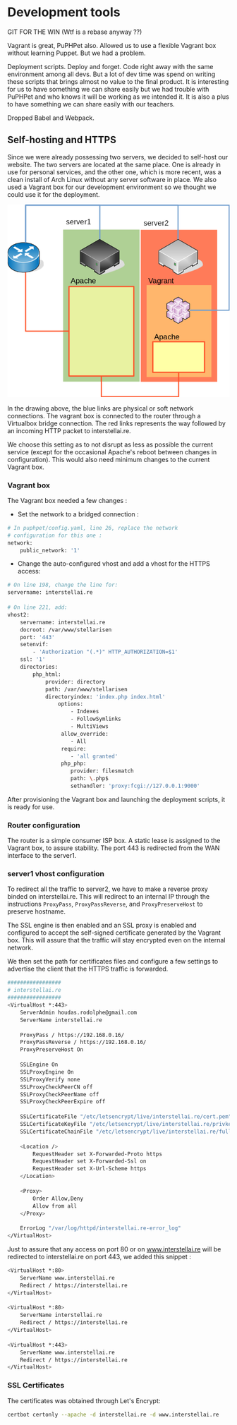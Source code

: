 # Development tools

GIT FOR THE WIN (Wtf is a rebase anyway ??)

Vagrant is great, PuPHPet also. Allowed us to use a flexible Vagrant box without learning Puppet. But we had a problem.

Deployment scripts. Deploy and forget. Code right away with the same environment among all devs. But a lot of dev time was spend on writing these scripts that brings almost no value to the final product. It is interesting for us to have something we can share easily but we had trouble with PuPHPet and who knows it will be working as we intended it. It is also a plus to have something we can share easily with our teachers.

Dropped Babel and Webpack.

## Self-hosting and HTTPS

Since we were already possessing two servers, we decided to self-host our website. The two servers are located at the same place. One is already in use for personal services, and the other one, which is more recent, was a clean install of Arch Linux without any server software in place. We also used a Vagrant box for our development environment so we thought we could use it for the deployment.

![System](./docs/res/system.png)

In the drawing above, the blue links are physical or soft network connections. The vagrant box is connected to the router through a Virtualbox bridge connection. The red links represents the way followed by an incoming HTTP packet to interstellai.re.

We choose this setting as to not disrupt as less as possible the current service (except for the occasional Apache's reboot between changes in configuration). This would also need minimum changes to the current Vagrant box.

### Vagrant box

The Vagrant box needed a few changes :

* Set the network to a bridged connection :

```bash
# In puphpet/config.yaml, line 26, replace the network
# configuration for this one :
network:
    public_network: '1'
```

* Change the auto-configured vhost and add a vhost for the HTTPS access:

```bash
# On line 198, change the line for:
servername: interstellai.re

# On line 221, add:
vhost2:
	servername: interstellai.re
	docroot: /var/www/stellarisen
	port: '443'
	setenvif:
		- 'Authorization "(.*)" HTTP_AUTHORIZATION=$1'
	ssl: '1'
	directories:
		php_html:
		    provider: directory
		    path: /var/www/stellarisen
		    directoryindex: 'index.php index.html'
		        options:
		            - Indexes
		            - FollowSymlinks
		            - MultiViews
		         allow_override:
		            - All
		         require:
		            - 'all granted'
		         php_php:
		            provider: filesmatch
		            path: \.php$
		            sethandler: 'proxy:fcgi://127.0.0.1:9000'
```

After provisioning the Vagrant box and launching the deployment scripts, it is ready for use.

### Router configuration

The router is a simple consumer ISP box. A static lease is assigned to the Vagrant box, to assure stability. The port 443 is redirected from the WAN interface to the server1.

### server1 vhost configuration

To redirect all the traffic to server2, we have to make a reverse proxy binded on interstellai.re. This will redirect to an internal IP through the instructions `ProxyPass`, `ProxyPassReverse`, and `ProxyPreserveHost` to preserve hostname.

The SSL engine is then enabled and an SSL proxy is enabled and configured to accept the self-signed certificate generated by the Vagrant box. This will assure that the traffic will stay encrypted even on the internal network.

We then set the path for certificates files and configure a few settings to advertise the client that the HTTPS traffic is forwarded.

```bash
#################
# interstellai.re
#################
<VirtualHost *:443>
    ServerAdmin houdas.rodolphe@gmail.com
    ServerName interstellai.re

    ProxyPass / https://192.168.0.16/
    ProxyPassReverse / https://192.168.0.16/
    ProxyPreserveHost On

    SSLEngine On
    SSLProxyEngine On
    SSLProxyVerify none
    SSLProxyCheckPeerCN off
    SSLProxyCheckPeerName off
    SSLProxyCheckPeerExpire off

    SSLCertificateFile "/etc/letsencrypt/live/interstellai.re/cert.pem"
    SSLCertificateKeyFile "/etc/letsencrypt/live/interstellai.re/privkey.pem"
    SSLCertificateChainFile "/etc/letsencrypt/live/interstellai.re/fullchain.pem"

    <Location />
        RequestHeader set X-Forwarded-Proto https
        RequestHeader set X-Forwarded-Ssl on
        RequestHeader set X-Url-Scheme https
    </Location>

    <Proxy>
        Order Allow,Deny
        Allow from all
    </Proxy>

    ErrorLog "/var/log/httpd/interstellai.re-error_log"
</VirtualHost>
```

Just to assure that any access on port 80 or on www.interstellai.re will be redirected to interstellai.re on port 443, we added this snippet :

```bash
<VirtualHost *:80>
    ServerName www.interstellai.re
    Redirect / https://interstellai.re
</VirtualHost>

<VirtualHost *:80>
    ServerName interstellai.re
    Redirect / https://interstellai.re
</VirtualHost>

<VirtualHost *:443>
    ServerName www.interstellai.re
    Redirect / https://interstellai.re
</VirtualHost>
```

### SSL Certificates

The certificates was obtained through Let's Encrypt:

```bash
certbot certonly --apache -d interstellai.re -d www.interstellai.re
```